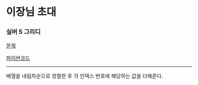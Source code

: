 # 이장님 초대
### 실버 5 그리디
[문제](https://www.acmicpc.net/problem/9237)

[파이썬코드](9237.py)

---

배열을 내림차순으로 정렬한 후 각 인덱스 번호에 해당하는 값을 더해준다.
